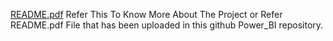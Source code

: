 [README.pdf](https://github.com/user-attachments/files/16080497/README.pdf)
Refer This To Know More About The Project
or
Refer README.pdf File that has been uploaded in this github Power_BI repository.
